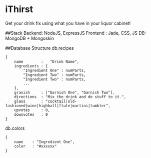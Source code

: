 # iThirst
Get your drink fix using what you have in your liquor cabinet!

##Stack
Backend: NodeJS, ExpressJS
Frontend : Jade, CSS, JS
DB: MongoDB + Mongoskin

##Database Structure
db.recipes
```
{
	name		:	"Drink Name",
	ingredients : {
		"Ingredient One" : numParts,
		"Ingredient Two" : numParts,
		"Ingredient Two" : numParts,
		...
	},
	granish		: ["Garnish One", "Garnish Two"],
	directions	: "Mix the drink and do stuff to it.",
	glass		: "cocktail|old-fashioned|wine|highball|flute|martini|tumbler",
	upvotes		: 0,
	downvotes	: 0
}
```
db.colors
```
{
	name	: "Ingredient One",
	color	: "#xxxxxx"
}
```
